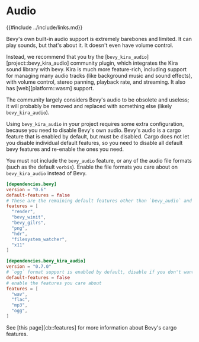 # Audio

{{#include ../include/links.md}}

Bevy's own built-in audio support is extremely barebones and limited. It
can play sounds, but that's about it. It doesn't even have volume control.

Instead, we recommend that you try the
[`bevy_kira_audio`][project::bevy_kira_audio] community plugin, which
integrates the Kira sound library with bevy. Kira is much more feature-rich,
including support for managing many audio tracks (like background music
and sound effects), with volume control, stereo panning, playback rate,
and streaming. It also has [web][platform::wasm] support.

The community largely considers Bevy's audio to be obsolete and useless;
it will probably be removed and replaced with something else (likely
`bevy_kira_audio`).

Using `bevy_kira_audio` in your project requires some extra configuration,
because you need to disable Bevy's own audio. Bevy's audio is a cargo feature
that is enabled by default, but must be disabled. Cargo does not let you
disable individual default features, so you need to disable all default bevy
features and re-enable the ones you need.

You must not include the `bevy_audio` feature, or any of the audio file
formats (such as the default `vorbis`). Enable the file formats you care
about on `bevy_kira_audio` instead of Bevy.

```toml
[dependencies.bevy]
version = "0.6"
default-features = false
# These are the remaining default features other than `bevy_audio` and `mp3`
features = [
  "render",
  "bevy_winit",
  "bevy_gilrs",
  "png",
  "hdr",
  "filesystem_watcher",
  "x11"
]

[dependencies.bevy_kira_audio]
version = "0.7.0"
# `ogg` format support is enabled by default, disable if you don't want it
default-features = false
# enable the features you care about
features = [
  "wav",
  "flac",
  "mp3",
  "ogg",
]
```

See [this page][cb::features] for more information about Bevy's cargo features.
